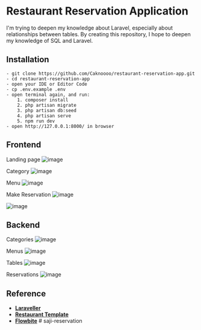 # Restaurant Reservation Application

I'm trying to deepen my knowledge about Laravel, especially about relationships between tables. By creating this repository, I hope to deepen my knowledge of SQL and Laravel.

## Installation
```
- git clone https://github.com/Caknoooo/restaurant-reservation-app.git
- cd restaurant-reservation-app
- open your IDE or Editor Code
- cp .env.example .env
- open terminal again, and run:
    1. composer install
    2. php artisan migrate
    3. php artisan db:seed
    4. php artisan serve
    5. npm run dev
- open http://127.0.0.1:8000/ in browser 
```

## Frontend
Landing page
![image](https://user-images.githubusercontent.com/92671053/213943897-e075d0fb-b801-496d-aceb-7beb6ad6aae9.png)

Category
![image](https://user-images.githubusercontent.com/92671053/213944452-83e7caf5-b858-4d22-ac1b-9efef9ef9441.png)

Menu
![image](https://user-images.githubusercontent.com/92671053/213944465-c6376640-0557-4a9e-bf2b-e81deaa380f5.png)

Make Reservation
![image](https://user-images.githubusercontent.com/92671053/213944502-ca889b33-6421-4a16-bb63-55728f86db0e.png)

![image](https://user-images.githubusercontent.com/92671053/213944517-2ab97676-3662-4448-9178-b114235720bf.png)


## Backend
Categories
![image](https://user-images.githubusercontent.com/92671053/213944747-c4c81e24-266f-4781-9e52-c9f7252b50fe.png)

Menus
![image](https://user-images.githubusercontent.com/92671053/213944770-311ab5f6-d10c-40e6-b7a4-37501d16fd58.png)

Tables
![image](https://user-images.githubusercontent.com/92671053/213944779-d54bec13-2bb1-4cdf-9d1c-af3380a66684.png)

Reservations
![image](https://user-images.githubusercontent.com/92671053/213944789-7c1c5f13-d481-43db-9c3f-91637f020d21.png)


## Reference
- **[Laraveller](https://www.youtube.com/@Laraveller)**
- **[Restaurant Template](https://larainfo.com/blogs/tailfood-free-tailwind-css-restaurant-template)**
- **[Flowbite](https://flowbite.com/)**
#   s a j i - r e s e r v a t i o n  
 
